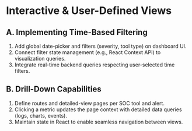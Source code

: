 # Interactive & User-Defined Views

## A. Implementing Time-Based Filtering

1. Add global date-picker and filters (severity, tool type) on dashboard UI.
2. Connect filter state management (e.g., React Context API) to visualization queries.
3. Integrate real-time backend queries respecting user-selected time filters.

## B. Drill-Down Capabilities

1. Define routes and detailed-view pages per SOC tool and alert.
2. Clicking a metric updates the page context with detailed data queries (logs, charts, events).
3. Maintain state in React to enable seamless navigation between views.
